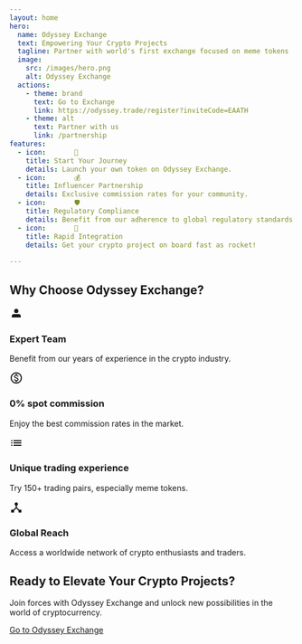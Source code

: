 ```yaml
---
layout: home
hero:
  name: Odyssey Exchange
  text: Empowering Your Crypto Projects
  tagline: Partner with world's first exchange focused on meme tokens
  image:
    src: /images/hero.png
    alt: Odyssey Exchange
  actions:
    - theme: brand
      text: Go to Exchange
      link: https://odyssey.trade/register?inviteCode=EAATH
    - theme: alt
      text: Partner with us
      link: /partnership
features:
  - icon:       💎
    title: Start Your Journey
    details: Launch your own token on Odyssey Exchange.
  - icon:       💰
    title: Influencer Partnership
    details: Exclusive commission rates for your community.
  - icon:       🛡️
    title: Regulatory Compliance
    details: Benefit from our adherence to global regulatory standards.
  - icon:       🚀
    title: Rapid Integration
    details: Get your crypto project on board fast as rocket!
    
---
```


<div class="why-choose-section">
  <h2>Why Choose Odyssey Exchange?</h2>
  <div class="feature-grid">
    <div class="feature-item">
      <div class="feature-icon">
        <svg xmlns="http://www.w3.org/2000/svg" viewBox="0 0 24 24" fill="currentColor" width="24" height="24">
          <path d="M12 11.25a3.75 3.75 0 100-7.5 3.75 3.75 0 000 7.5zM8 13a4 4 0 00-4 4v2h16v-2a4 4 0 00-4-4H8z"/>
        </svg>
      </div>
      <h3>Expert Team</h3>
      <p>Benefit from our years of experience in the crypto industry.</p>
    </div>
    <div class="feature-item">
      <div class="feature-icon">
        <svg xmlns="http://www.w3.org/2000/svg" viewBox="0 0 24 24" fill="currentColor" width="24" height="24">
          <path d="M12 2C6.48 2 2 6.48 2 12s4.48 10 10 10 10-4.48 10-10S17.52 2 12 2zm0 18c-4.41 0-8-3.59-8-8s3.59-8 8-8 8 3.59 8 8-3.59 8-8 8zm.31-8.86c-1.77-.45-2.34-.94-2.34-1.67 0-.84.79-1.43 2.1-1.43 1.38 0 1.9.66 1.94 1.64h1.71c-.05-1.34-.87-2.57-2.49-2.97V5H10.9v1.69c-1.51.32-2.72 1.3-2.72 2.81 0 1.79 1.49 2.69 3.66 3.21 1.95.46 2.34 1.15 2.34 1.87 0 .53-.39 1.39-2.1 1.39-1.6 0-2.23-.72-2.32-1.64H8.04c.1 1.7 1.36 2.66 2.86 2.97V19h2.34v-1.67c1.52-.29 2.72-1.16 2.73-2.77-.01-2.2-1.9-2.96-3.66-3.42z"/>
        </svg>
      </div>
      <h3>0% spot commission</h3>
      <p>Enjoy the best commission rates in the market.</p>
    </div>
    <div class="feature-item">
      <div class="feature-icon">
        <svg xmlns="http://www.w3.org/2000/svg" viewBox="0 0 24 24" fill="currentColor" width="24" height="24">
          <path d="M3 13h2v-2H3v2zm0 4h2v-2H3v2zm0-8h2V7H3v2zm4 4h14v-2H7v2zm0 4h14v-2H7v2zM7 7v2h14V7H7zm-4 6h2v-2H3v2zm0 4h2v-2H3v2zm0-8h2V7H3v2zm4 4h14v-2H7v2zm0 4h14v-2H7v2zM7 7v2h14V7H7z"/>
        </svg>
      </div>
      <h3>Unique trading experience</h3>
      <p>Try 150+ trading pairs, especially meme tokens.</p>
    </div>
    <div class="feature-item">
      <div class="feature-icon">
        <svg xmlns="http://www.w3.org/2000/svg" viewBox="0 0 24 24" fill="currentColor" width="24" height="24">
          <path d="M17 16l-4-4V8.82C14.16 8.4 15 7.3 15 6c0-1.66-1.34-3-3-3S9 4.34 9 6c0 1.3.84 2.4 2 2.82V12l-4 4H3v5h5v-3.05l4-4.2 4 4.2V21h5v-5h-4z"/>
        </svg>
      </div>
      <h3>Global Reach</h3>
      <p>Access a worldwide network of crypto enthusiasts and traders.</p>
    </div>
  </div>
</div>

<TestimonialSlider />

<div class="cta-section">
  <h2>Ready to Elevate Your Crypto Projects?</h2>
  <p>Join forces with Odyssey Exchange and unlock new possibilities in the world of cryptocurrency.</p>
  <a href="https://odyssey.trade/register?inviteCode=EAATH" target="_blank" rel="noopener noreferrer" class="cta-button">Go to Odyssey Exchange</a>
</div>
